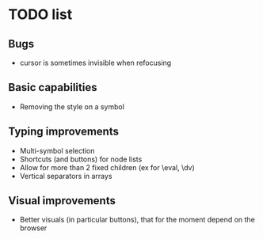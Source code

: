 # TODO list

## Bugs
- cursor is sometimes invisible when refocusing

## Basic capabilities
- Removing the style on a symbol

## Typing improvements
- Multi-symbol selection
- Shortcuts (and buttons) for node lists
- Allow for more than 2 fixed children (ex for \eval, \dv)
- Vertical separators in arrays

## Visual improvements
- Better visuals (in particular buttons), that for the moment depend on the browser